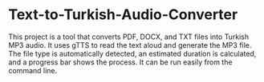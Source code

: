 # Text-to-Turkish-Audio-Converter
This project is a tool that converts PDF, DOCX, and TXT files into Turkish MP3 audio. It uses gTTS to read the text aloud and generate the MP3 file. The file type is automatically detected, an estimated duration is calculated, and a progress bar shows the process. It can be run easily from the command line.
